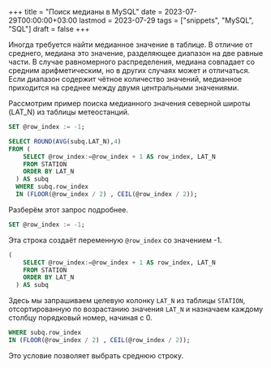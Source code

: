 +++
title = "Поиск медианы в MySQL"
date = 2023-07-29T00:00:00+03:00
lastmod = 2023-07-29
tags = ["snippets", "MySQL", "SQL"]
draft = false
+++

Иногда требуется найти медианное значение в таблице. В отличие от среднего, медиана это значение, разделяющее диапазон на две равные части. В случае равномерного распределения, медиана совпадает со средним арифметическим, но в других случаях может и отличаться. Если диапазон содержит чётное количество значений, медианное приходится на среднее между двумя центральными значениями.

Рассмотрим пример поиска медианного значения северной широты (LAT_N) из таблицы метеостанций.

```sql
SET @row_index := -1;

SELECT ROUND(AVG(subq.LAT_N),4)
FROM (
    SELECT @row_index:=@row_index + 1 AS row_index, LAT_N
    FROM STATION
    ORDER BY LAT_N
  ) AS subq
  WHERE subq.row_index
  IN (FLOOR(@row_index / 2) , CEIL(@row_index / 2));
```

Разберём этот запрос подробнее.

```sql
SET @row_index := -1;
```

Эта строка создаёт переменную `@row_index` со значением -1.

```sql
(
    SELECT @row_index:=@row_index + 1 AS row_index, LAT_N
    FROM STATION
    ORDER BY LAT_N
  ) AS subq
```

Здесь мы запрашиваем целевую колонку `LAT_N` из таблицы `STATION`, отсортированную по возрастанию значения `LAT_N` и назначаем каждому столбцу порядковый номер, начиная с 0.

```sql
WHERE subq.row_index
IN (FLOOR(@row_index / 2) , CEIL(@row_index / 2));
```

Это условие позволяет выбрать среднюю строку.
